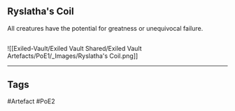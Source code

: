 ## Ryslatha's Coil
All creatures have the potential for greatness or unequivocal failure.
##
![[Exiled-Vault/Exiled Vault Shared/Exiled Vault Artefacts/PoE1/_Images/Ryslatha's Coil.png]]

---
## Tags
#Artefact
#PoE2